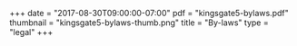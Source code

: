 +++
date = "2017-08-30T09:00:00-07:00"
pdf = "kingsgate5-bylaws.pdf"
thumbnail = "kingsgate5-bylaws-thumb.png"
title = "By-laws"
type = "legal"
+++

